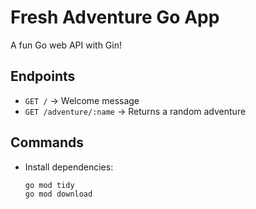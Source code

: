 # Fresh Adventure Go App

A fun Go web API with Gin!  

## Endpoints

- `GET /` → Welcome message  
- `GET /adventure/:name` → Returns a random adventure

## Commands

- Install dependencies:
  ```bash
  go mod tidy
  go mod download
